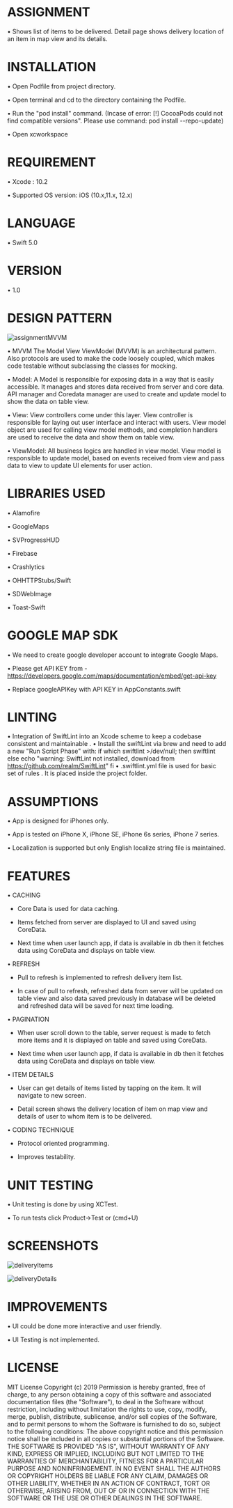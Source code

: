 # ASSIGNMENT

•    Shows list of items to be delivered. Detail page shows delivery location of an item in map view and its details.


# INSTALLATION

•    Open Podfile from project directory.

•    Open terminal and cd to the directory containing the Podfile.

•    Run the "pod install" command. (Incase of error: [!] CocoaPods could not find compatible versions".  Please use command: pod install --repo-update)

•    Open xcworkspace 


# REQUIREMENT

•    Xcode : 10.2

•    Supported OS version: iOS (10.x,11.x, 12.x)


# LANGUAGE

•    Swift 5.0


# VERSION

•    1.0


# DESIGN PATTERN

![assignmentMVVM](https://user-images.githubusercontent.com/37066441/66805002-897b9080-ef41-11e9-83b4-b925a1fdb6a4.jpg)


•    MVVM
The Model View ViewModel (MVVM) is an architectural pattern. Also protocols are used to make the code loosely coupled, which makes code testable without subclassing the classes for mocking.

•    Model: 
A Model is responsible for exposing data in a way that is easily accessible. It manages and stores data received from server and core data. API manager and Coredata manager are used to create and update model to show the data on table view. 

•    View: 
View controllers come under this layer. View controller is responsible for laying out user interface and interact with users. View model object are used for calling view model methods, and completion handlers are used to receive the data and show them on table view.

•    ViewModel: 
All business logics are handled in view model. View model is responsible to update model, based on events received from view and pass data to view to update UI elements for user action.


# LIBRARIES USED

•    Alamofire

•    GoogleMaps

•    SVProgressHUD

•    Firebase

•    Crashlytics

•    OHHTTPStubs/Swift

•    SDWebImage

•    Toast-Swift


# GOOGLE MAP SDK

•    We need to create google developer account to integrate Google Maps.

•    Please get API KEY from - https://developers.google.com/maps/documentation/embed/get-api-key

•    Replace googleAPIKey with API KEY in AppConstants.swift


# LINTING
•    Integration of SwiftLint into an Xcode scheme to keep a codebase consistent and maintainable .
•    Install the swiftLint via brew and need to add a new "Run Script Phase" with:
if which swiftlint >/dev/null; then
swiftlint
else
echo "warning: SwiftLint not installed, download from https://github.com/realm/SwiftLint"
fi
•    .swiftlint.yml file is used for basic set of rules . It is placed inside the project folder.


# ASSUMPTIONS

•    App is designed for iPhones only.

•    App is tested on iPhone X, iPhone SE, iPhone 6s series, iPhone 7 series.

•    Localization is supported but only English localize string file is maintained.


# FEATURES

•    CACHING

-    Core Data is used for data caching. 

-    Items fetched from server are displayed to UI and saved using CoreData. 

-    Next time when user launch app, if data is available in db then it fetches data using CoreData and displays on table view.

•    REFRESH

-    Pull to refresh is implemented to refresh delivery item list. 

-    In case of pull to refresh, refreshed data from server will be updated on table view and also data saved previously in database will be deleted and refreshed data will be saved for next time loading.

•    PAGINATION

-    When user scroll down to the table, server request is made to fetch more items and it is displayed on table and saved using CoreData. 

-    Next time when user launch app, if data is available in db then it fetches data using CoreData and displays on table view.


•    ITEM DETAILS

-    User can get details of items listed by tapping on the item. It will navigate to new screen. 

-    Detail screen shows the delivery location of item on map view and details of user to whom item is to be delivered. 

•    CODING TECHNIQUE

-    Protocol oriented programming. 

-    Improves testability. 


# UNIT TESTING

•    Unit testing is done by using XCTest.

•    To run tests click Product->Test or (cmd+U)


# SCREENSHOTS

![deliveryItems](https://user-images.githubusercontent.com/37066441/66645972-71a2c480-ec42-11e9-8e47-420e7ef7a991.png)

![deliveryDetails](https://user-images.githubusercontent.com/37066441/66646013-8bdca280-ec42-11e9-9547-536ad218bfc0.png)


# IMPROVEMENTS

•    UI could be done more interactive and user friendly.

•    UI Testing is not implemented.

# LICENSE

MIT License
Copyright (c) 2019
Permission is hereby granted, free of charge, to any person obtaining a copy
of this software and associated documentation files (the "Software"), to deal
in the Software without restriction, including without limitation the rights
to use, copy, modify, merge, publish, distribute, sublicense, and/or sell
copies of the Software, and to permit persons to whom the Software is
furnished to do so, subject to the following conditions:
The above copyright notice and this permission notice shall be included in all
copies or substantial portions of the Software.
THE SOFTWARE IS PROVIDED "AS IS", WITHOUT WARRANTY OF ANY KIND, EXPRESS OR
IMPLIED, INCLUDING BUT NOT LIMITED TO THE WARRANTIES OF MERCHANTABILITY,
FITNESS FOR A PARTICULAR PURPOSE AND NONINFRINGEMENT. IN NO EVENT SHALL THE
AUTHORS OR COPYRIGHT HOLDERS BE LIABLE FOR ANY CLAIM, DAMAGES OR OTHER
LIABILITY, WHETHER IN AN ACTION OF CONTRACT, TORT OR OTHERWISE, ARISING FROM,
OUT OF OR IN CONNECTION WITH THE SOFTWARE OR THE USE OR OTHER DEALINGS IN THE
SOFTWARE.

